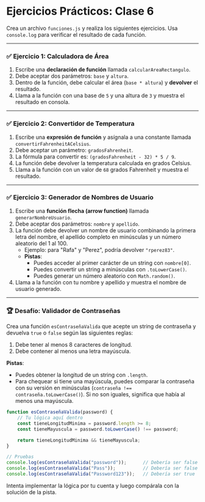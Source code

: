 # Ejercicios Prácticos: Clase 6

Crea un archivo `funciones.js` y realiza los siguientes ejercicios. Usa `console.log` para verificar el resultado de cada función.

---

### ✅ Ejercicio 1: Calculadora de Área

1.  Escribe una **declaración de función** llamada `calcularAreaRectangulo`.
2.  Debe aceptar dos parámetros: `base` y `altura`.
3.  Dentro de la función, debe calcular el área (`base * altura`) y **devolver** el resultado.
4.  Llama a la función con una base de `5` y una altura de `3` y muestra el resultado en consola.

---

### ✅ Ejercicio 2: Convertidor de Temperatura

1.  Escribe una **expresión de función** y asígnala a una constante llamada `convertirFahrenheitACelsius`.
2.  Debe aceptar un parámetro: `gradosFahrenheit`.
3.  La fórmula para convertir es: `(gradosFahrenheit - 32) * 5 / 9`.
4.  La función debe devolver la temperatura calculada en grados Celsius.
5.  Llama a la función con un valor de `68` grados Fahrenheit y muestra el resultado.

---

### ✅ Ejercicio 3: Generador de Nombres de Usuario

1.  Escribe una **función flecha (arrow function)** llamada `generarNombreUsuario`.
2.  Debe aceptar dos parámetros: `nombre` y `apellido`.
3.  La función debe devolver un nombre de usuario combinando la primera letra del nombre, el apellido completo en minúsculas y un número aleatorio del 1 al 100. 
    -   Ejemplo: para "Rafa" y "Perez", podría devolver `"rperez83"`.
    -   **Pistas**: 
        -   Puedes acceder al primer carácter de un string con `nombre[0]`.
        -   Puedes convertir un string a minúsculas con `.toLowerCase()`.
        -   Puedes generar un número aleatorio con `Math.random()`.
4.  Llama a la función con tu nombre y apellido y muestra el nombre de usuario generado.

---

### 🏆 Desafío: Validador de Contraseñas

Crea una función `esContraseñaValida` que acepte un string de contraseña y devuelva `true` o `false` según las siguientes reglas:

1.  Debe tener al menos 8 caracteres de longitud.
2.  Debe contener al menos una letra mayúscula.

**Pistas**:
-   Puedes obtener la longitud de un string con `.length`.
-   Para chequear si tiene una mayúscula, puedes comparar la contraseña con su versión en minúsculas (`contraseña !== contraseña.toLowerCase()`). Si no son iguales, significa que había al menos una mayúscula.

```javascript
function esContraseñaValida(password) {
    // Tu lógica aquí dentro
    const tieneLongitudMinima = password.length >= 8;
    const tieneMayuscula = password.toLowerCase() !== password;

    return tieneLongitudMinima && tieneMayuscula;
}

// Pruebas
console.log(esContraseñaValida("password"));      // Debería ser false
console.log(esContraseñaValida("Pass"));          // Debería ser false
console.log(esContraseñaValida("Password123"));   // Debería ser true
```

Intenta implementar la lógica por tu cuenta y luego compárala con la solución de la pista.
